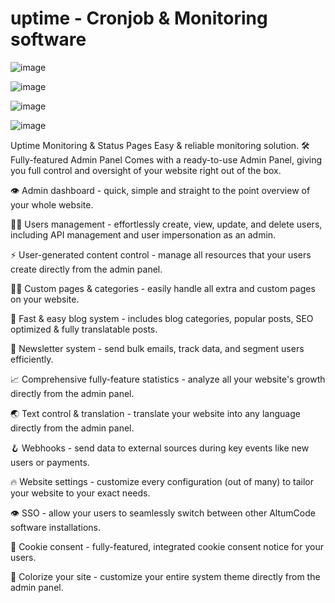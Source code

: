 # uptime - Cronjob & Monitoring software
![image](https://github.com/user-attachments/assets/97f3bbce-68b6-4fe5-a014-aac50f13573f)

![image](https://github.com/user-attachments/assets/d440b54c-9d24-47bc-8651-7834343d1eb4)

![image](https://github.com/user-attachments/assets/afdc83d1-2aa4-4665-b21e-52b982778f7e)

![image](https://github.com/user-attachments/assets/c0ec5ac2-d3f4-48e7-99fd-b1308643cb45)


Uptime Monitoring &amp; Status Pages Easy &amp; reliable monitoring solution.
🛠 Fully-featured Admin Panel
Comes with a ready-to-use Admin Panel, giving you full control and oversight of your website right out of the box.

👁  Admin dashboard - quick, simple and straight to the point overview of your whole website.

🙋‍♂️  Users management - effortlessly create, view, update, and delete users, including API management and user impersonation as an admin.

⚡️  User-generated content control - manage all resources that your users create directly from the admin panel.

👩‍💻  Custom pages & categories - easily handle all extra and custom pages on your website.

📝  Fast & easy blog system - includes blog categories, popular posts, SEO optimized & fully translatable posts.

📧  Newsletter system - send bulk emails, track data, and segment users efficiently.

📈  Comprehensive fully-feature statistics - analyze all your website's growth directly from the admin panel.

🌏  Text control & translation - translate your website into any language directly from the admin panel.

🪝  Webhooks - send data to external sources during key events like new users or payments.

🔥  Website settings - customize every configuration (out of many) to tailor your website to your exact needs.

👁  SSO - allow your users to seamlessly switch between other AltumCode software installations.

🍪  Cookie consent - fully-featured, integrated cookie consent notice for your users.

🎨  Colorize your site - customize your entire system theme directly from the admin panel.
